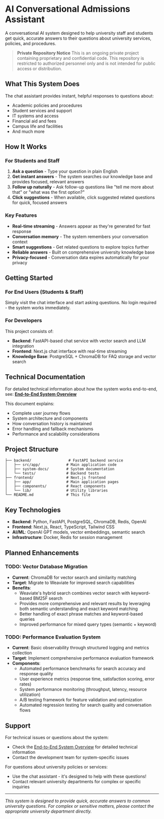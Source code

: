 # AI Conversational Admissions Assistant

A conversational AI system designed to help university staff and students get quick, accurate answers to their questions about university services, policies, and procedures.

> **Private Repository Notice**
> This is an ongoing private project containing proprietary and confidential code. This repository is restricted to authorized personnel only and is not intended for public access or distribution.

## What This System Does

The chat assistant provides instant, helpful responses to questions about:
- Academic policies and procedures
- Student services and support
- IT systems and access
- Financial aid and fees
- Campus life and facilities
- And much more

## How It Works

### For Students and Staff
1. **Ask a question** - Type your question in plain English
2. **Get instant answers** - The system searches our knowledge base and provides focused, relevant answers
3. **Follow up naturally** - Ask follow-up questions like "tell me more about that" or "what was the first option?"
4. **Click suggestions** - When available, click suggested related questions for quick, focused answers

### Key Features
- **Real-time streaming** - Answers appear as they're generated for fast response
- **Conversation memory** - The system remembers your conversation context
- **Smart suggestions** - Get related questions to explore topics further
- **Reliable answers** - Built on comprehensive university knowledge base
- **Privacy-focused** - Conversation data expires automatically for your privacy

## Getting Started

### For End Users (Students & Staff)
Simply visit the chat interface and start asking questions. No login required - the system works immediately.

### For Developers
This project consists of:
- **Backend**: FastAPI-based chat service with vector search and LLM integration
- **Frontend**: Next.js chat interface with real-time streaming
- **Knowledge Base**: PostgreSQL + ChromaDB for FAQ storage and vector search

## Technical Documentation

For detailed technical information about how the system works end-to-end, see:
**[End-to-End System Overview](backend/system-docs/end-to-end-system-overview.md)**

This document explains:
- Complete user journey flows
- System architecture and components
- How conversation history is maintained
- Error handling and fallback mechanisms
- Performance and scalability considerations

## Project Structure

```
├── backend/                 # FastAPI backend service
│   ├── src/app/            # Main application code
│   ├── system-docs/        # System documentation
│   └── tests/              # Backend tests
├── frontend/               # Next.js frontend
│   ├── app/                # Main application pages
│   ├── components/         # React components
│   └── lib/                # Utility libraries
└── README.md               # This file
```

## Key Technologies

- **Backend**: Python, FastAPI, PostgreSQL, ChromaDB, Redis, OpenAI
- **Frontend**: Next.js, React, TypeScript, Tailwind CSS
- **AI/ML**: OpenAI GPT models, vector embeddings, semantic search
- **Infrastructure**: Docker, Redis for session management

## Planned Enhancements

### TODO: Vector Database Migration
- **Current**: ChromaDB for vector search and similarity matching
- **Target**: Migrate to Weaviate for improved search capabilities
- **Benefits**:
  - Weaviate's hybrid search combines vector search with keyword-based BM25F search
  - Provides more comprehensive and relevant results by leveraging both semantic understanding and exact keyword matching
  - Better handling of exact phrase matches and keyword-based queries
  - Improved performance for mixed query types (semantic + keyword)

### TODO: Performance Evaluation System
- **Current**: Basic observability through structured logging and metrics collection
- **Target**: Implement comprehensive performance evaluation framework
- **Components**:
  - Automated performance benchmarks for search accuracy and response quality
  - User experience metrics (response time, satisfaction scoring, error rates)
  - System performance monitoring (throughput, latency, resource utilization)
  - A/B testing framework for feature validation and optimization
  - Automated regression testing for search quality and conversation flows

## Support

For technical issues or questions about the system:
- Check the [End-to-End System Overview](backend/system-docs/end-to-end-system-overview.md) for detailed technical information
- Contact the development team for system-specific issues

For questions about university policies or services:
- Use the chat assistant - it's designed to help with these questions!
- Contact relevant university departments for complex or specific inquiries

---

*This system is designed to provide quick, accurate answers to common university questions. For complex or sensitive matters, please contact the appropriate university department directly.*
